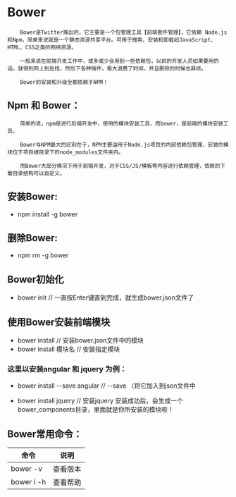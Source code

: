 # Bower
```
	Bower是Twitter推出的，它主要是一个包管理工具【前端套件管理】，它依赖 Node.js和Npm，简单来说就是一个静态资源共享平台。可用于搜索、安装和卸载如JavaScript、HTML、CSS之类的网络资源。
	
	一般来说在前端开发工作中，或多或少会用到一些依赖包，以前的开发人员如果要用的话，就得到网上到处找，然后下各种插件，极大浪费了时间，并且删除的时候也麻烦。

	Bower的安装和升级全都依赖于NPM！
```


## Npm 和 Bower：

```
	简单的说，npm是进行后端开发中，使用的模块安装工具，而bower，是前端的模块安装工具。
	
	Bower与NPM最大的区别在于，NPM主要运用于Node.js项目的内部依赖包管理，安装的模块位于项目根目录下的node_modules文件夹内。
	
	而Bower大部分情况下用于前端开发，对于CSS/JS/模板等内容进行依赖管理，依赖的下载目录结构可以自定义。
```



## 安装Bower:

- npm install -g bower



## 删除Bower:

- npm rm -g bower



## Bower初始化

- bower init 	// 一直按Enter键直到完成，就生成bower.json文件了



## 使用Bower安装前端模块

- bower install 					// 安装bower.json文件中的模块
- bower install 模块名				// 安装指定模块

### 这里以安装angular 和 jquery 为例：

- bower install --save angular   	// --save  （将它加入到json文件中

- bower install jquery   			// 安装jquery   安装成功后，会生成一个 bower_components目录，里面就是你所安装的模块啦！



## Bower常用命令：

| 命令          | 说明 |
| ------------- | ---- |
| bower -v      | 查看版本|
| bower i -h    | 查看帮助|



